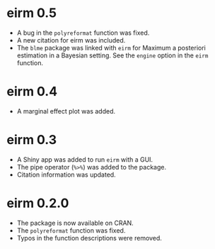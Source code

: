 # eirm 0.5

- A bug in the `polyreformat` function was fixed.
- A new citation for eirm was included.
- The `blme` package was linked with `eirm` for Maximum a posteriori estimation in a Bayesian setting. See the `engine` option in the `eirm` function.

# eirm 0.4

- A marginal effect plot was added. 

# eirm 0.3

- A Shiny app was added to run `eirm` with a GUI.
- The pipe operator (`%>%`) was added to the package. 
- Citation information was updated.

# eirm 0.2.0

- The package is now available on CRAN.
- The `polyreformat` function was fixed.
- Typos in the function descriptions were removed.
